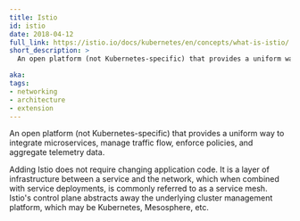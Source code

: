 ```yaml
---
title: Istio
id: istio
date: 2018-04-12
full_link: https://istio.io/docs/kubernetes/en/concepts/what-is-istio/
short_description: >
  An open platform (not Kubernetes-specific) that provides a uniform way to integrate microservices, manage traffic flow, enforce policies, and aggregate telemetry data.

aka: 
tags:
- networking
- architecture
- extension
---
```

 An open platform (not Kubernetes-specific) that provides a uniform way to integrate microservices, manage traffic flow, enforce policies, and aggregate telemetry data.

<!--more--> 

Adding Istio does not require changing application code. It is a layer of infrastructure between a service and the network, which when combined with service deployments, is commonly referred to as a service mesh. Istio's control plane abstracts away the underlying cluster management platform, which may be Kubernetes, Mesosphere, etc.

